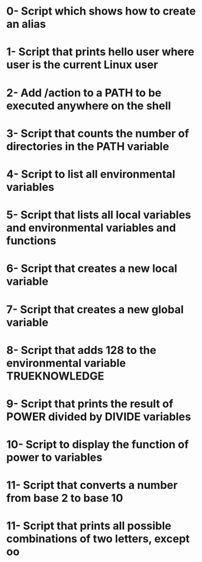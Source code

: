 # 0- Script which shows how to create an alias
# 1- Script that prints hello user where user is the current Linux user
# 2- Add /action to a PATH to be executed anywhere on the shell
# 3- Script that counts the number of directories in the PATH variable
# 4- Script to list all environmental variables
# 5- Script that lists all local variables and environmental variables and functions
# 6- Script that creates a new local variable
# 7- Script that creates a new global variable
# 8- Script that adds 128 to the environmental variable TRUEKNOWLEDGE
# 9- Script that prints the result of POWER divided by DIVIDE variables
# 10- Script to display the function of power to variables
# 11- Script that converts a number from base 2 to base 10
# 11- Script that prints all possible combinations of two letters, except oo
